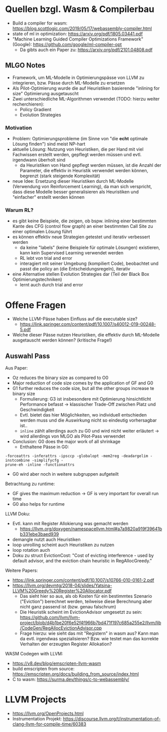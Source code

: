 # Quellen bzgl. Wasm & Compilerbau #

- Build a compiler for wasm: https://blog.scottlogic.com/2019/05/17/webassembly-compiler.html
- state of ml in optimization: https://arxiv.org/pdf/1805.03441.pdf
- "Machine Learning Guided Compiler Optimizations Framework" (Google):
	https://github.com/google/ml-compiler-opt
	- Da gibts auch ein Paper zu: https://arxiv.org/pdf/2101.04808.pdf

## MLGO Notes ##

- Framework, um ML-Modelle in Optimierungspässe von LLVM
zu integrieren, bzw. Pässe durch ML-Modelle zu ersetzen
- Als Pilot-Optimierung wurde die auf Heuristiken basierende
"inlining for size" Optimierung ausgetauscht
- Zwei unterschiedliche ML-Algorithmen verwendet (TODO: hierzu weiter recherchieren):
	- Policy Gradient
	- Evolution Strategies

### Motivation ###

- Problem: Optimierungsprobleme (im Sinne von "die **echt** optimale Lösung finden")
sind meist NP-hart
- aktuelle Lösung: Nutzung von Heuristiken, die per Hand mit viel Fachwissen erstellt
werden, gepflegt werden müssen und evtl. irgendwann überholt sind
	- da Heuristiken von Hand gepflegt werden müssen, ist die Anzahl der Parameter, die effektiv
	in Heuristik verwendet werden können, begrenzt (stark steigende Komplexität)
- neue Idee: Ersetzung dieser Heuristiken durch ML-Modelle (Verwendung von Reinforcement Learning),
da man sich verspricht, dass diese Modelle besser generalisieren als
Heuristiken und "einfacher" erstellt werden können

### Warum RL? ###

- es gibt keine Beispiele, die zeigen, ob bspw. inlining einer bestimmten Kante
des CFG (control flow graph) an einer bestimmten Call Site zu einer optimalen Lösung führt
- es können effektiv neue Strategien getestet und iterativ verbessert werden
	- da keine "labels" (keine Beispiele für optimale Lösungen) existieren,
	kann kein Supervised Learning verwendet werden
	- RL lebt von trial and error
	- interagiert mit seiner Umgebung (kompiliert Code), beobachtet und passt die
	policy an (die Entscheidungsregeln), iterativ
- eine Alternative stellen Evolution Strategies dar (Teil der Black Box Optimierungstechniken)
	- lernt auch durch trial and error

# Offene Fragen #

- Welche LLVM-Pässe haben Einfluss auf die executable size?
	- https://link.springer.com/content/pdf/10.1007/s40012-019-00248-5.pdf
- Welche dieser Pässe nutzen Heuristiken, die effektiv durch
	ML-Modelle ausgetauscht werden können? (kritische Frage!)

## Auswahl Pass ##

Aus Paper:
- Oz reduces the binary size as compared to O0
- Major reduction of code size comes by the application of GF
and G0
- G1 further reduces the code size, but all the other groups
increase te binary size
	- Formulierung: G3 ist insbesondere mit Optimierung hinsichtlicht
	Performance befasst -> klassischer Trade-Off zwischen Platz
	und Geschwindigkeit
	- Evtl. bietet das hier Möglichkeiten, wo individuell
	entschieden werden muss und die Auswirkung nicht so
	eindeutig vorhersagbar ist..
	- `inline` zählt allerdings auch zu G0 und wird nicht weiter
	erläutert -> wird allerdings von MLGO als Pilot-Pass verwendet
- Conclusion: G0 does the major work of all shrinkage
	- Enthaltene Pässe in G0:
```
-forceattrs -inferattrs -ipsccp -globalopt -mem2reg -deadargelim -instcombine -simplifycfg -
prune-eh -inline -functionattrs
```
- G0 wird aber noch in weitere subgruppen aufgeteilt

Betrachtung zu runtime:
- GF gives the maximum reduction -> GF is very important for
overall run time
- G0 also helps for runtime

LLVM Doku:
- Evtl. kann mit Register Allokierung was gemacht werden
	- https://llvm.org/doxygen/namespacellvm.html#a7a9820a919f39641bb331ebe3baed939
- demangle nutzt auch Heuristiken
- loop unrolling scheint auch Heuristiken zu nutzen
- loop rotation auch
- Doku zu struct EvictionCost: "Cost of evicting interference - used by default advisor, and the eviction chain heuristic in RegAllocGreedy."



Weitere Papers:
- https://link.springer.com/content/pdf/10.1007/s10766-010-0161-2.pdf
- https://llvm.org/devmtg/2018-04/slides/Yatsina-LLVM%20Greedy%20Register%20Allocator.pdf
	- Das sieht hier so aus, als ob Kosten für ein bestimmtes
	Szenario ("Eviction") berechnet werden, teilweise diese Berechnung aber nicht
	ganz passend ist (bzw. genau falschrum)
	- Die Heuristik scheint im EvictionAdvisor umgesetzt
	zu sein: https://github.com/llvm/llvm-project/blob/d4b1be20f6e52f4f966b7bd471f197c685a255e2/llvm/lib/CodeGen/RegAllocEvictionAdvisor.cpp
	- Frage hierzu: wie sieht das mit "Registern" in wasm aus?
	Kann man da evtl. irgendwas spezialisieren? Bzw. wie testet
	man das korrekte Verhalten der erzeugten Register Allokation?

WASM Codegen with LLVM:
- https://v8.dev/blog/emscripten-llvm-wasm
- build emscripten from source: https://emscripten.org/docs/building_from_source/index.html
- C to wasm: https://surma.dev/things/c-to-webassembly/

# LLVM Projects #

- https://llvm.org/OpenProjects.html
- Instrumentation Projekt: https://discourse.llvm.org/t/instrumentation-of-clang-llvm-for-compile-time/60383
